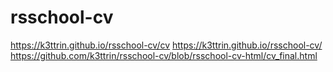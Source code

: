 # rsschool-cv
https://k3ttrin.github.io/rsschool-cv/cv
https://k3ttrin.github.io/rsschool-cv/
https://github.com/k3ttrin/rsschool-cv/blob/rsschool-cv-html/cv_final.html
